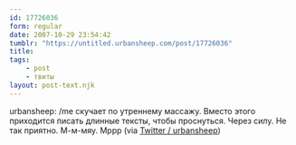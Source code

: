 ```yaml
---
id: 17726036
form: regular
date: 2007-10-29 23:54:42
tumblr: "https://untitled.urbansheep.com/post/17726036"
title:
tags:
    - post
    - твиты
layout: post-text.njk
---
```


<p>urbansheep: /me скучает по утреннему массажу. Вместо этого приходится писать длинные тексты, чтобы проснуться. Через силу. Не так приятно. М-м-мяу. Мррр (via <a href="http://twitter.com/urbansheep/statuses/373620292">Twitter / urbansheep</a>)</p>

